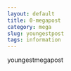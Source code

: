 ```yaml
---
layout: default
title: 0-megapost
category: mega
slug: youngestpost
tags: information
---
```

youngestmegapost